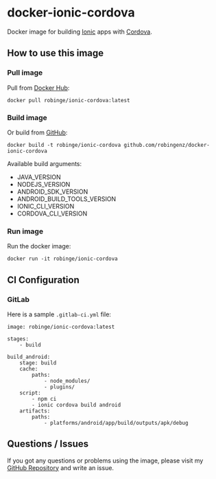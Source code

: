 # docker-ionic-cordova

Docker image for building [Ionic](https://ionicframework.com/) apps with [Cordova](https://cordova.apache.org/).

## How to use this image

### Pull image

Pull from [Docker Hub](https://hub.docker.com/r/robinge/ionic-cordova):  
```
docker pull robinge/ionic-cordova:latest
```

### Build image

Or build from [GitHub](https://github.com/robingenz/docker-ionic-cordova):  
```
docker build -t robinge/ionic-cordova github.com/robingenz/docker-ionic-cordova
```

Available build arguments:

- JAVA_VERSION
- NODEJS_VERSION
- ANDROID_SDK_VERSION
- ANDROID_BUILD_TOOLS_VERSION
- IONIC_CLI_VERSION
- CORDOVA_CLI_VERSION

### Run image

Run the docker image:  
```
docker run -it robinge/ionic-cordova
```

## CI Configuration

### GitLab

Here is a sample `.gitlab-ci.yml` file:

```
image: robinge/ionic-cordova:latest

stages:
    - build

build_android:
    stage: build
    cache:
        paths:
            - node_modules/
            - plugins/
    script:
        - npm ci
        - ionic cordova build android
    artifacts:
        paths:
            - platforms/android/app/build/outputs/apk/debug
```

## Questions / Issues

If you got any questions or problems using the image, please visit my [GitHub Repository](https://github.com/robingenz/docker-ionic-cordova) and write an issue.
